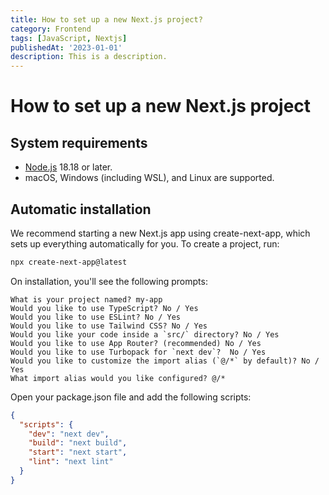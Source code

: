 ```yaml
---
title: How to set up a new Next.js project?
category: Frontend
tags: [JavaScript, Nextjs]
publishedAt: '2023-01-01'
description: This is a description. 
---
```


# How to set up a new Next.js project


## System requirements

- [Node.js](https://nodejs.org/) 18.18 or later.
- macOS, Windows (including WSL), and Linux are supported.


## Automatic installation

We recommend starting a new Next.js app using create-next-app, which sets up everything automatically for you. To create a project, run:

```bash
npx create-next-app@latest
```

On installation, you'll see the following prompts:
```shell
What is your project named? my-app
Would you like to use TypeScript? No / Yes
Would you like to use ESLint? No / Yes
Would you like to use Tailwind CSS? No / Yes
Would you like your code inside a `src/` directory? No / Yes
Would you like to use App Router? (recommended) No / Yes
Would you like to use Turbopack for `next dev`?  No / Yes
Would you like to customize the import alias (`@/*` by default)? No / Yes
What import alias would you like configured? @/*
```

Open your package.json file and add the following scripts:
```json {3,5}
{
  "scripts": {
    "dev": "next dev",
    "build": "next build",
    "start": "next start",
    "lint": "next lint"
  }
}
```